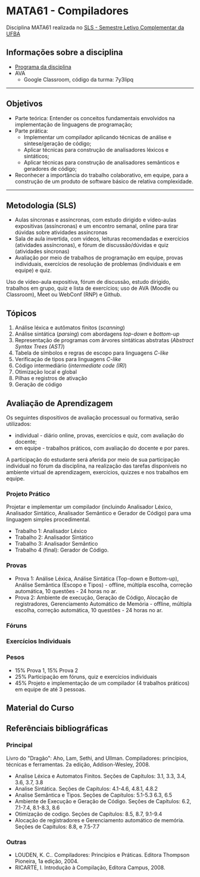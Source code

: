 # MATA61 - Compiladores
Disciplina MATA61 realizada no [SLS - Semestre Letivo Complementar da UFBA](https://ufbaemmovimento.ufba.br/)

## Informações sobre a disciplina

+ [Programa da disciplina](https://github.com/ensino-ufba/mata61_sls_public/blob/master/about/MATA61-Programa-20122.pdf)
+ AVA
  - Google Classroom, código da turma: 7y3lipq

---
## Objetivos

- Parte teórica: Entender os conceitos fundamentais envolvidos na implementação de linguagens de programação;
- Parte prática:
   - Implementar um compilador aplicando técnicas de análise e síntese/geração de código;
   - Aplicar técnicas para construção de analisadores léxicos e sintáticos;
   - Aplicar técnicas para construção de analisadores semânticos e geradores de código;
- Reconhecer a importância do trabalho colaborativo, em equipe, para a construção de um produto de software básico de relativa complexidade.

---
## Metodologia (SLS)

+ Aulas síncronas e assíncronas, com estudo dirigido e vídeo-aulas expositivas (assíncronas) e um encontro semanal, online para tirar dúvidas sobre atividades assíncronas
+ Sala de aula invertida, com vídeos, leituras recomendadas e exercícios (atividades assíncronas), e fórum de discussão/dúvidas e quiz (atividades síncronas)
+ Avaliação por meio de trabalhos de programação em equipe, provas individuais, exercícios de resolução de problemas (individuais e em equipe) e quiz.

Uso de vídeo-aula expositiva, fórum de discussão, estudo dirigido, trabalhos em grupo, quiz e lista de exercícios; uso de AVA (Moodle ou Classroom), Meet ou WebConf (RNP) e Github.

## Tópicos

1. Análise léxica e autômatos finitos (_scanning_)
2. Análise sintática (_parsing_) com abordagens _top-down_ e _bottom-up_
3. Representação de programas com árvores sintáticas abstratas (_Abstract Syntax Trees (AST)_)
4. Tabela de símbolos e regras de escopo para linguagens _C-like_
5. Verificação de tipos para linguagens _C-like_
6. Código intermediário (_intermediate code (IR)_)
7. Otimização local e global
8. Pilhas e registros de ativação
9. Geração de código
<!--10. Basic blocks, control-flow graphs, liveness analysis, register allocation -->

## Avaliação de Aprendizagem

Os seguintes dispositivos de avaliação processual ou formativa, serão utilizados:
+ individual - diário online, provas, exercícios e quiz, com avaliação do docente;
+ em equipe - trabalhos práticos, com avaliação do docente e por pares.

A participação do estudante será aferida por meio de sua participação individual no fórum da disciplina, na realização das tarefas disponíveis no ambiente virtual de aprendizagem, exercícios, quizzes e nos trabalhos em equipe.

### Projeto Prático

Projetar e implementar um compilador (incluindo Analisador Léxico, Analisador Sintático, Analisador Semântico e Gerador de Código) para uma linguagem simples procedimental.

   - Trabalho 1: Analisador Léxico
   - Trabalho 2: Analisador Sintático
   - Trabalho 3: Analisador Semântico
   - Trabalho 4 (final): Gerador de Código.

### Provas
   - Prova 1: Análise Léxica, Análise Sintática (Top-down e Bottom-up), Análise Semântica (Escopo e Tipos) - offline, múltipla escolha, correção automática, 10 questões - 24 horas no ar.
   - Prova 2: Ambiente de execução, Geração de Código, Alocação de registradores, Gerenciamento Automático de Memória -  offline, múltipla escolha, correção automática, 10 questões - 24 horas no ar.

### Fóruns

### Exercícios Individuais

### Pesos

+ 15% Prova 1, 15% Prova 2
+ 25% Participação em fóruns, quiz e exercícios individuais
+ 45% Projeto e implementação de um compilador (4 trabalhos práticos) em equipe de até 3 pessoas.

## Material do Curso

## Referênciais bibliográficas

### Principal

Livro do "Dragão": Aho, Lam, Sethi, and Ullman. Compiladores: princípios, técnicas e ferramentas. 2a edição, Addison-Wesley, 2008.

- Analise Léxica e Automatos Finitos.
Seções de Capítulos: 3.1, 3.3, 3.4, 3.6, 3.7, 3.8
- Analise Sintática.
Seções de Capítulos: 4.1-4.6, 4.8.1, 4.8.2
- Analise Semântica e Tipos.
Seções de Capítulos: 5.1-5.3 6.3, 6.5
- Ambiente de Execução e Geração de Código.
Seções de Capítulos: 6.2, 7.1-7.4, 8.1-8.3, 8.6
- Otimização de codigo.
Seções de Capítulos: 8.5, 8.7, 9.1-9.4
- Alocação de registradores e Gerenciamento automático de memória.
Seções de Capítulos: 8.8, e 7.5-7.7

### Outras

+ LOUDEN, K. C.. Compiladores: Princípios e Práticas. Editora Thompson Pioneira, 1a edição, 2004.
+ RICARTE, I. Introdução à Compilação, Editora Campus, 2008.

